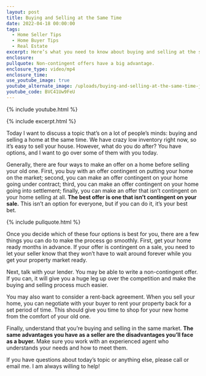 ```yaml
---
layout: post
title: Buying and Selling at the Same Time
date: 2022-04-18 00:00:00
tags:
  - Home Seller Tips
  - Home Buyer Tips
  - Real Estate
excerpt: Here’s what you need to know about buying and selling at the same time.
enclosure:
pullquote: Non-contingent offers have a big advantage.
enclosure_type: video/mp4
enclosure_time:
use_youtube_image: true
youtube_alternate_image: /uploads/buying-and-selling-at-the-same-time-johnson-yt.jpg
youtube_code: BVC41Uw9FeU
---
```

{% include youtube.html %}

{% include excerpt.html %}

Today I want to discuss a topic that’s on a lot of people’s minds: buying and selling a home at the same time. We have crazy low inventory right now, so it’s easy to sell your house. However, what do you do after? You have options, and I want to go over some of them with you today.&nbsp;

Generally, there are four ways to make an offer on a home before selling your old one. First, you buy with an offer contingent on putting your home on the market; second, you can make an offer contingent on your home going under contract; third, you can make an offer contingent on your home going into settlement; finally, you can make an offer that isn’t contingent on your home selling at all. **The best offer is one that isn’t contingent on your sale.** This isn’t an option for everyone, but if you can do it, it’s your best bet.&nbsp;

{% include pullquote.html %}

Once you decide which of these four options is best for you, there are a few things you can do to make the process go smoothly. First, get your home ready months in advance. If your offer is contingent on a sale, you need to let your seller know that they won’t have to wait around forever while you get your property market ready.&nbsp;

Next, talk with your lender. You may be able to write a non-contingent offer. If you can, it will give you a huge leg up over the competition and make the buying and selling process much easier.&nbsp;

You may also want to consider a rent-back agreement. When you sell your home, you can negotiate with your buyer to rent your property back for a set period of time. This should give you time to shop for your new home from the comfort of your old one.&nbsp;

Finally, understand that you’re buying and selling in the same market. **The same advantages you have as a seller are the disadvantages you’ll face as a buyer.** Make sure you work with an experienced agent who understands your needs and how to meet them.&nbsp;

If you have questions about today’s topic or anything else, please call or email me. I am always willing to help\!
